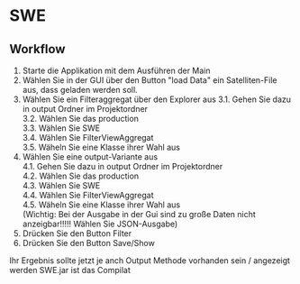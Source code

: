 # SWE


## Workflow

1. Starte die Applikation mit dem Ausführen der Main
2. Wählen Sie in der GUI über den Button "load Data" ein Satelliten-File aus, dass geladen werden soll.
3. Wählen Sie ein Filteraggregat über den Explorer aus
3.1. Gehen Sie dazu in output Ordner im Projektordner<br />
3.2. Wählen Sie das production<br />
3.3. Wählen Sie SWE<br />
3.4. Wählen Sie FilterViewAggregat<br />
3.5. Wäheln Sie eine Klasse ihrer Wahl aus<br />
4. Wählen Sie eine output-Variante aus<br />
4.1. Gehen Sie dazu in output Ordner im Projektordner<br />
4.2. Wählen Sie das production<br />
4.3. Wählen Sie SWE<br />
4.4. Wählen Sie FilterViewAggregat<br />
4.5. Wäheln Sie eine Klasse ihrer Wahl aus<br />
  (Wichtig: Bei der Ausgabe in der Gui sind zu große Daten nicht anzeigbar!!!!! Wählen Sie JSON-Ausgabe)<br />
5. Drücken Sie den Button Filter<br />
6. Drücken Sie den Button Save/Show<br />

Ihr Ergebnis sollte jetzt je anch Output Methode vorhanden sein / angezeigt werden
SWE.jar ist das Compilat
